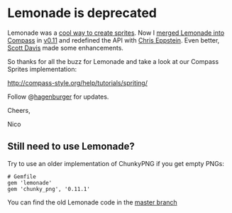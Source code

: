 Lemonade is deprecated
======================

Lemonade was a [cool way to create sprites](http://www.hagenburger.net/BLOG/Lemonade-CSS-Sprites-for-Sass-Compass.html).
Now I [merged Lemonade into Compass](http://chriseppstein.github.com/blog/2010/09/11/compass-merging-with-lemonade/) in [v0.11](https://github.com/chriseppstein/compass/tree/v0.11.0) and redefined the API with [Chris Eppstein](https://twitter.com/chriseppstein). Even better, [Scott Davis](https://twitter.com/jetviper21) made some enhancements.

So thanks for all the buzz for Lemonade and take a look at our Compass
Sprites implementation:

<http://compass-style.org/help/tutorials/spriting/>

Follow @[hagenburger](http://twitter.com/hagenburger) for updates.

Cheers,

Nico


Still need to use Lemonade?
---------------------------

Try to use an older implementation of ChunkyPNG if you get empty PNGs:

    # Gemfile
    gem 'lemonade'
    gem 'chunky_png', '0.11.1'

You can find the old Lemonade code in the [master branch](https://github.com/hagenburger/lemonade/tree/master)
